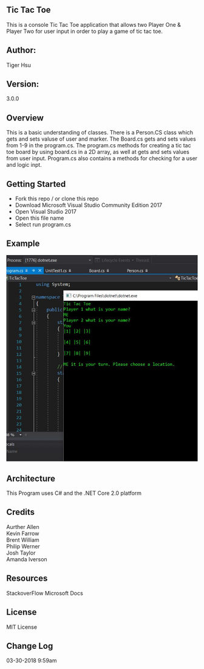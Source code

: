 ## Tic Tac Toe
This is a console Tic Tac Toe application that allows two Player One & Player Two for user input in order to play a game of 
tic tac toe.

## Author:
Tiger Hsu

## Version:
3.0.0 

## Overview
This is a basic understanding of classes. There is a Person.CS class which gets and sets valuse of user and marker.
The Board.cs gets and sets values from 1-9 in the program.cs. The program.cs methods for creating a tic tac toe board by using board.cs
in a 2D array, as well at gets and sets values from user input. Program.cs also contains a methods for checking for a user and logic
inpt.

## Getting Started
- Fork this repo / or clone this repo
- Download Microsoft Visual Studio Community Edition 2017
- Open Visual Studio 2017
- Open this file name 
- Select run program.cs

## Example

![alt text](/TicTacToe/TicTac.JPG)

<!-- Show them what looks like and how how to use the application.  -->

## Architecture
This  Program uses C# and the .NET Core 2.0 platform

## Credits
Aurther Allen <br>
Kevin Farrow <br>
Brent William <br>
Philip Werner <br>
Josh Taylor <br>
Amanda Iverson <br>

## Resources
StackoverFlow
Microsoft Docs

## License
MIT License

## Change Log

03-30-2018 9:59am 
